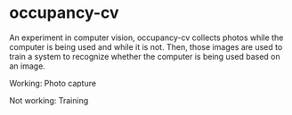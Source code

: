 # occupancy-cv
An experiment in computer vision, occupancy-cv collects photos while the computer is being used and while it is not.
Then, those images are used to train a system to recognize whether the computer is being used based on an image.

Working:
Photo capture

Not working:
Training
